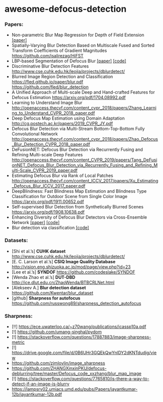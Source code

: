 # awesome-defocus-detection

### Papers:

* Non-parametric Blur Map Regression for Depth of Field Extension [[paper]](https://pdfs.semanticscholar.org/d9e2/47a47157058f208db156734507463a92ab62.pdf?_ga=2.184465955.445050029.1587554554-432469451.1587554554)
* Spatially-Varying Blur Detection Based on Multiscale Fused and Sorted Transform Coefficients of Gradient Magnitudes https://github.com/isalirezag/HiFST
* LBP-based Segmentation of Defocus Blur [[paper]](https://www.cs.usask.ca/faculty/eramian/defocusseg/defocusSeg.pdf)  [[code]](https://github.com/xinario/defocus_segmentation)
* Discriminative Blur Detection Features http://www.cse.cuhk.edu.hk/leojia/projects/dblurdetect/
* Blurred Image Region Detection and Classification https://fled.github.io/paper/blur.pdf https://github.com/fled/blur_detection
* A Unified Approach of Multi-scale Deep and Hand-crafted Features for Defocus Estimation https://arxiv.org/pdf/1704.08992.pdf
* Learning to Understand Image Blur http://openaccess.thecvf.com/content_cvpr_2018/papers/Zhang_Learning_to_Understand_CVPR_2018_paper.pdf
* Deep Defocus Map Estimation using Domain Adaptation http://cg.postech.ac.kr/papers/2019_CVPR_JY.pdf
* Defocus Blur Detection via Multi-Stream Bottom-Top-Bottom Fully Convolutional Network http://openaccess.thecvf.com/content_cvpr_2018/papers/Zhao_Defocus_Blur_Detection_CVPR_2018_paper.pdf
* DeFusionNET: Defocus Blur Detection via Recurrently Fusing and Refining Multi-scale Deep Features
 http://openaccess.thecvf.com/content_CVPR_2019/papers/Tang_DeFusionNET_Defocus_Blur_Detection_via_Recurrently_Fusing_and_Refining_Multi-Scale_CVPR_2019_paper.pdf
* Estimating Defocus Blur via Rank of Local Patches http://openaccess.thecvf.com/content_ICCV_2017/papers/Xu_Estimating_Defocus_Blur_ICCV_2017_paper.pdf
* DeepBlindness: Fast Blindness Map Estimation and Blindness Type Classification for Outdoor Scene from Single Color Image https://arxiv.org/pdf/1911.00652.pdf
* Self-supervised Blur Detection from Synthetically Blurred Scenes https://arxiv.org/pdf/1908.10638.pdf
* Enhancing Diversity of Defocus Blur Detectors via Cross-Ensemble Network [[paper]](http://openaccess.thecvf.com/content_CVPR_2019/papers/Zhao_Enhancing_Diversity_of_Defocus_Blur_Detectors_via_Cross-Ensemble_Network_CVPR_2019_paper.pdf) [[code]](https://github.com/wdzhao123/CENet-code)
* Blur detection via classification [[code]](https://www.kaggle.com/harininarasimhan/blur-detection-with-feature-engineering)


### Datasets:
* [Shi et al.’s] **CUHK dataset** http://www.cse.cuhk.edu.hk/leojia/projects/dblurdetect/
* [E. C. Larson et al.’s] **CSIQ Image Quality Database** http://vision.eng.shizuoka.ac.jp/mod/page/view.php?id=23
* [Lee et al.’s] **SYNDOF** https://github.com/codeslake/SYNDOF
* [Wenda Zhao et al.’s] **DUT-DBD** http://ice.dlut.edu.cn/ZhaoWenda/BTBCRLNet.html
* [Alekseev A.] **Blur detection dataset** https://github.com/Kwentar/blur_dataset
* [github] **Sharpness for autofocus** https://github.com/russwong89/sharpness_detection_autofocus

### Sharpness:
* [!!] https://ece.uwaterloo.ca/~z70wang/publications/icassp10a.pdf
* [!] https://github.com/umang-singhal/pydom
* [!] https://stackoverflow.com/questions/17887883/image-sharpness-metric
* [!] https://drive.google.com/file/d/0B6UHr3GQEkQwYnlDY2dKNTdudjg/view
* https://github.com/zjmlovlin/image_sharpness
* https://github.com/ZHANGXinxinPKU/defocus-deblurring/tree/master/Defocus_code_xxzhang/blur_map_image
* [!] https://stackoverflow.com/questions/7765810/is-there-a-way-to-detect-if-an-image-is-blurry
* https://lampsrv02.umiacs.umd.edu/pubs/Papers/jayantkumar-12b/jayantkumar-12b.pdf
